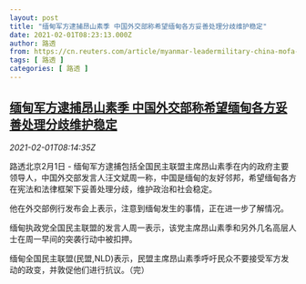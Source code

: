 ```yaml
---
layout: post
title: "缅甸军方逮捕昂山素季 中国外交部称希望缅甸各方妥善处理分歧维护稳定"
date: 2021-02-01T08:23:13.000Z
author: 路透
from: https://cn.reuters.com/article/myanmar-leadermilitary-china-mofa-0201-idCNKBS2A11PK
tags: [ 路透 ]
categories: [ 路透 ]
---
```

<!--1612167793000-->
[缅甸军方逮捕昂山素季 中国外交部称希望缅甸各方妥善处理分歧维护稳定](https://cn.reuters.com/article/myanmar-leadermilitary-china-mofa-0201-idCNKBS2A11PK)
------

<div>
<div><i>2021-02-01T08:14:35Z</i></div><p>路透北京2月1日 - 缅甸军方逮捕包括全国民主联盟主席昂山素季在内的政府主要领导人，中国外交部发言人汪文斌周一称，中国是缅甸的友好邻邦，希望缅甸各方在宪法和法律框架下妥善处理分歧，维护政治和社会稳定。</p><p>他在外交部例行发布会上表示，注意到缅甸发生的事情，正在进一步了解情况。</p><p>缅甸执政党全国民主联盟的发言人周一表示，该党主席昂山素季和另外几名高层人士在周一早间的突袭行动中被扣押。</p><p>缅甸全国民主联盟(民盟,NLD)表示，民盟主席昂山素季呼吁民众不要接受军方发动的政变，并敦促他们进行抗议。（完）</p>
</div>
